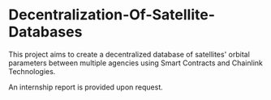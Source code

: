 # Decentralization-Of-Satellite-Databases
This project aims to create a decentralized database of satellites' orbital parameters between multiple agencies using Smart Contracts and Chainlink Technologies.

An internship report is provided upon request.
